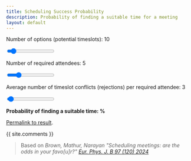 ```yaml
---
title: Scheduling Success Probability
description: Probability of finding a suitable time for a meeting
layout: default
---
```


Number of options (potential timeslots): <span id="l">10</span>

<input type="range" min="1" max="100" value="10" class="slider" id="slots">

Number of required attendees: <span id="m">5</span>

<input type="range" min="1" max="20" value="5" class="slider" id="respondents">

Average number of timeslot conflicts (rejections) per required attendee: <span id="r">3</span>

<input type="range" min="0" max="100" value="3" class="slider" id="conflicts">

**Probability of finding a suitable time: <span id="probability"></span>%**

<a id="link" href=".">Permalink to result</a>.

{{ site.comments }}

> Based on *Brown, Mathur, Narayan "Scheduling meetings: are the odds in your favo[u]r?"* [*Eur. Phys. J. B 97 (120) 2024*](https://doi.org/10.1140/epjb/s10051-024-00742-z)

<script type="text/javascript">
function factorial(n) {
  return n > 1 ? n * factorial(n - 1) : 1;
}
var l = document.getElementById("slots");
var m = document.getElementById("respondents");
var r = document.getElementById("conflicts");
var p = document.getElementById("probability");
function update() {
  document.getElementById("l").innerHTML = l.value;
  document.getElementById("m").innerHTML = m.value;
  document.getElementById("r").innerHTML = r.value;
  r.max = l.value;

  var J = l.value - r.value;
  var fail = 0;
  for (var j = 0; j <= J; j++) {
    fail += Math.pow(-1, j) * factorial(l.value) / factorial(j) / factorial(l.value - j) * Math.pow(
      factorial(J) * factorial(l.value - j) / factorial(l.value) / factorial(J - j),
      m.value
    );
  }
  p.innerHTML = Math.round(100 * (1 - fail));
  document.getElementById("link").href = "./?l=" + l.value + "&m=" + m.value + "&r=" + r.value;
}

var matches = /l=([0-9]+)/.exec(window.location.search);
l.value = matches ? parseInt(matches[1]) : 10;
matches = /m=([0-9]+)/.exec(window.location.search);
m.value = matches ? parseInt(matches[1]) : 5;
matches = /r=([0-9]+)/.exec(window.location.search);
r.value = matches ? parseInt(matches[1]) : 3;

update();
l.oninput = m.oninput = r.oninput = update;
</script>
